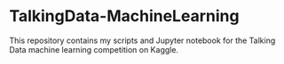 # TalkingData-MachineLearning
This repository contains my scripts and Jupyter notebook for the Talking Data machine learning competition on Kaggle.
